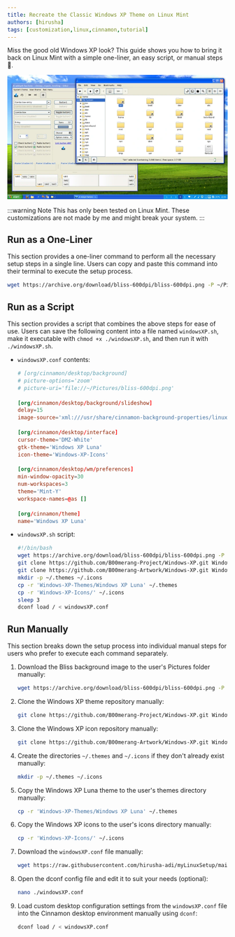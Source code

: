 ```yaml
---
title: Recreate the Classic Windows XP Theme on Linux Mint
authors: [hirusha]
tags: [customization,linux,cinnamon,tutorial]
---
```


Miss the good old Windows XP look? This guide shows you how to bring it back on Linux Mint with a simple one-liner, an easy script, or manual steps 🚀.

![alt text](image.png)

<!--truncate-->

:::warning Note
This has only been tested on Linux Mint. These customizations are not made by me and might break your system.
:::

## Run as a One-Liner

This section provides a one-liner command to perform all the necessary setup steps in a single line. Users can copy and paste this command into their terminal to execute the setup process.

```bash
wget https://archive.org/download/bliss-600dpi/bliss-600dpi.png -P ~/Pictures && git clone https://github.com/B00merang-Project/Windows-XP.git Windows-XP-Themes && git clone https://github.com/B00merang-Artwork/Windows-XP.git Windows-XP-Icons && mkdir -p ~/.themes ~/.icons && cp -r 'Windows-XP-Themes/Windows XP Luna' ~/.themes && cp -r 'Windows-XP-Icons/' ~/.icons && sleep 3 && dconf load / < windowsXP.conf
```

## Run as a Script

This section provides a script that combines the above steps for ease of use. Users can save the following content into a file named `windowsXP.sh`, make it executable with `chmod +x ./windowsXP.sh`, and then run it with `./windowsXP.sh`.

- `windowsXP.conf` contents:
    ```conf
    # [org/cinnamon/desktop/background]
    # picture-options='zoom'
    # picture-uri='file://~/Pictures/bliss-600dpi.png'

    [org/cinnamon/desktop/background/slideshow]
    delay=15
    image-source='xml:///usr/share/cinnamon-background-properties/linuxmint.xml'

    [org/cinnamon/desktop/interface]
    cursor-theme='DMZ-White'
    gtk-theme='Windows XP Luna'
    icon-theme='Windows-XP-Icons'

    [org/cinnamon/desktop/wm/preferences]
    min-window-opacity=30
    num-workspaces=3
    theme='Mint-Y'
    workspace-names=@as []

    [org/cinnamon/theme]
    name='Windows XP Luna'
    ```

- `windowsXP.sh` script:
   ```bash
   #!/bin/bash
   wget https://archive.org/download/bliss-600dpi/bliss-600dpi.png -P ~/Pictures
   git clone https://github.com/B00merang-Project/Windows-XP.git Windows-XP-Themes
   git clone https://github.com/B00merang-Artwork/Windows-XP.git Windows-XP-Icons
   mkdir -p ~/.themes ~/.icons
   cp -r 'Windows-XP-Themes/Windows XP Luna' ~/.themes
   cp -r 'Windows-XP-Icons/' ~/.icons
   sleep 3
   dconf load / < windowsXP.conf
   ```

## Run Manually

This section breaks down the setup process into individual manual steps for users who prefer to execute each command separately.

1. Download the Bliss background image to the user's Pictures folder manually:
   ```bash
   wget https://archive.org/download/bliss-600dpi/bliss-600dpi.png -P ~/Pictures
   ```

2. Clone the Windows XP theme repository manually:
   ```bash
   git clone https://github.com/B00merang-Project/Windows-XP.git Windows-XP-Themes
   ```

3. Clone the Windows XP icon repository manually:
   ```bash
   git clone https://github.com/B00merang-Artwork/Windows-XP.git Windows-XP-Icons
   ```

4. Create the directories `~/.themes` and `~/.icons` if they don't already exist manually:
   ```bash
   mkdir -p ~/.themes ~/.icons
   ```

5. Copy the Windows XP Luna theme to the user's themes directory manually:
   ```bash
   cp -r 'Windows-XP-Themes/Windows XP Luna' ~/.themes
   ```

6. Copy the Windows XP icons to the user's icons directory manually:
   ```bash
   cp -r 'Windows-XP-Icons/' ~/.icons
   ```

7. Download the `windowsXP.conf` file manually:
   ```bash
   wget https://raw.githubusercontent.com/hirusha-adi/myLinuxSetup/main/desktop/cinnamon/windowsXP.conf
   ```

8. Open the dconf config file and edit it to suit your needs (optional):
   ```bash
   nano ./windowsXP.conf
   ```

9. Load custom desktop configuration settings from the `windowsXP.conf` file into the Cinnamon desktop environment manually using `dconf`:
   ```bash
   dconf load / < windowsXP.conf
   ```
